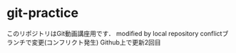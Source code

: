 # git-practice
このリポジトリはGit動画講座用です．
modified by local repository
conflictブランチで変更(コンフリクト発生)
Github上で更新2回目
